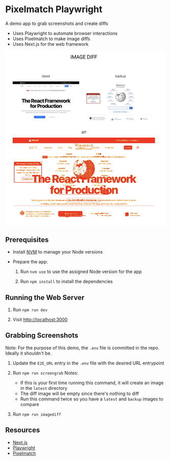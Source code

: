 # Pixelmatch Playwright

A demo app to grab screenshots and create diffs

- Uses Playwright to automate browser interactions
- Uses Pixelmatch to make image diffs
- Uses Next.js for the web framework


![server](public/assets/server.png)

## Prerequisites

- Install [NVM](https://github.com/nvm-sh/nvm) to manage your Node versions
- Prepare the app:

  1. Run `nvm use` to use the assigned Node version for the app

  1. Run `npm install` to install the dependencies

## Running the Web Server

1. Run `npm run dev`

1. Visit <http://localhost:3000>

## Grabbing Screenshots

Note: For the purpose of this demo, the `.env` file is committed in the repo. Ideally it shouldn't be.

1. Update the `E2E_URL` entry in the `.env` file with the desired URL entrypoint

1. Run `npm run screengrab`
  Notes:

    - If this is your first time running this command, it will create an image in the `latest` directory
    - The diff image will be empty since there's nothing to diff
    - Run this command twice so you have a `latest` and `backup` images to compare

1. Run `npm run imagediff`

## Resources

- [Next.js](https://nextjs.org/docs)
- [Playwright](https://playwright.dev/)
- [Pixelmatch](https://github.com/mapbox/pixelmatch)
